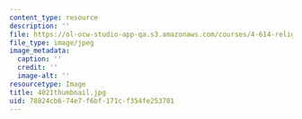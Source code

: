 ```yaml
---
content_type: resource
description: ''
file: https://ol-ocw-studio-app-qa.s3.amazonaws.com/courses/4-614-religious-architecture-and-islamic-cultures-fall-2002/78824cb674e7f6bf171cf354fe253701_4021thumbnail.jpg
file_type: image/jpeg
image_metadata:
  caption: ''
  credit: ''
  image-alt: ''
resourcetype: Image
title: 4021thumbnail.jpg
uid: 78824cb6-74e7-f6bf-171c-f354fe253701
---
```

